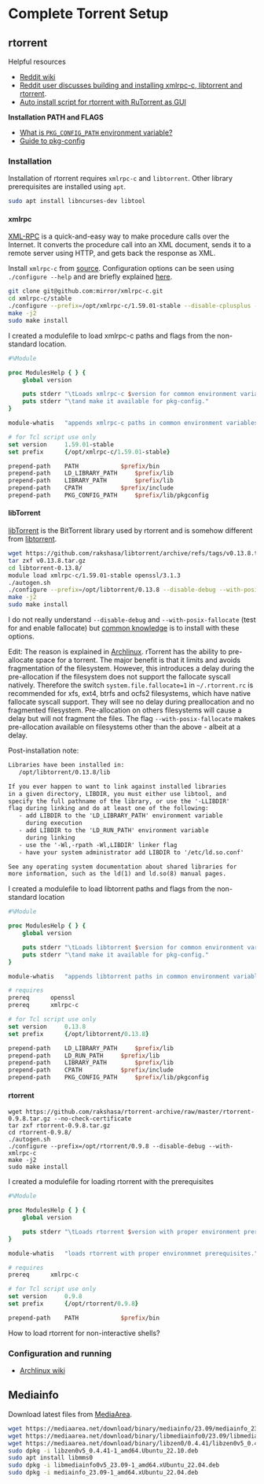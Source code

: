 # Complete Torrent Setup

## rtorrent

Helpful resources

  - [Reddit wiki](https://www.reddit.com/r/seedboxes/wiki/guides/xmlrpc-c_libtorrent_rtorrent/)
  - [Reddit user discusses building and installing xmlrpc-c, libtorrent 
  and rtorrent](https://www.reddit.com/r/seedboxes/comments/e2p4mv).
  - [Auto install script for rtorrent with RuTorrent as 
  GUI](https://github.com/Kerwood/Rtorrent-Auto-Install)

  **Installation PATH and FLAGS**

  - [What is `PKG_CONFIG_PATH` environment variable?](https://askubuntu.com/questions/210210/)
  - [Guide to pkg-config](https://people.freedesktop.org/~dbn/pkg-config-guide.html)

### Installation

Installation of rtorrent requires `xmlrpc-c` and `libtorrent`.
Other library prerequisites are installed using `apt`.
```bash
sudo apt install libncurses-dev libtool
```

#### xmlrpc

[XML-RPC](https://xmlrpc-c.sourceforge.io/)
is a quick-and-easy way to make procedure calls over the Internet. 
It converts the procedure call into an XML document, 
sends it to a remote server using HTTP, and gets back the response as XML.

Install `xmlrpc-c` from [source](https://github.com/mirror/xmlrpc-c).
Configuration options can be seen using `./configure --help` and are briefly explained 
[here](https://www.reddit.com/r/seedboxes/wiki/guides/xmlrpc-c_info/).

```bash
git clone git@github.com:mirror/xmlrpc-c.git
cd xmlrpc-c/stable
./configure --prefix=/opt/xmlrpc-c/1.59.01-stable --disable-cplusplus --disable-wininet-client --disable-libwww-client --disable-abyss-server --disable-abyss-threads --disable-abyss-openssl --disable-cgi-server
make -j2
sudo make install
```

I created a modulefile to load xmlrpc-c paths and flags from the non-standard location.
```tcl
#%Module

proc ModulesHelp { } {
    global version

    puts stderr "\tLoads xmlrpc-c $version for common environment variables"
    puts stderr "\tand make it available for pkg-config."
}

module-whatis	"appends xmlrpc-c paths in common environment variables"

# for Tcl script use only
set	version		1.59.01-stable
set	prefix		{/opt/xmlrpc-c/1.59.01-stable}

prepend-path    PATH			$prefix/bin
prepend-path    LD_LIBRARY_PATH 	$prefix/lib
prepend-path    LIBRARY_PATH 		$prefix/lib
prepend-path	CPATH			$prefix/include
prepend-path	PKG_CONFIG_PATH		$prefix/lib/pkgconfig
```

#### libTorrent

[libTorrent](https://github.com/rakshasa/libtorrent) 
is the BitTorrent library used by rtorrent 
and is somehow different from
[libtorrent](https://libtorrent.org/).

```bash
wget https://github.com/rakshasa/libtorrent/archive/refs/tags/v0.13.8.tar.gz
tar zxf v0.13.8.tar.gz
cd libtorrent-0.13.8/
module load xmlrpc-c/1.59.01-stable openssl/3.1.3
./autogen.sh
./configure --prefix=/opt/libtorrent/0.13.8 --disable-debug --with-posix-fallocate
make -j2
sudo make install
```
I do not really understand `--disable-debug` and `--with-posix-fallocate` (test for and enable fallocate)
but [common knowledge](https://www.reddit.com/r/seedboxes/comments/e2p4mv)
is to install with these options.

Edit: The reason is explained in [Archlinux](https://wiki.archlinux.org/title/RTorrent#Pre-allocation).
rTorrent has the ability to pre-allocate space for a torrent. 
The major benefit is that it limits and avoids fragmentation of the filesystem. 
However, this introduces a delay during the pre-allocation 
if the filesystem does not support the fallocate syscall natively.
Therefore the switch `system.file.fallocate=1` in `~/.rtorrent.rc`
is recommended for xfs, ext4, btrfs and ocfs2 filesystems, 
which have native fallocate syscall support. 
They will see no delay during preallocation and no fragmented filesystem. 
Pre-allocation on others filesystems will cause a delay but will not fragment the files.
The flag `--with-posix-fallocate` makes pre-allocation available 
on filesystems other than the above - albeit at a delay.

Post-installation note:
```default
Libraries have been installed in:
   /opt/libtorrent/0.13.8/lib

If you ever happen to want to link against installed libraries
in a given directory, LIBDIR, you must either use libtool, and
specify the full pathname of the library, or use the '-LLIBDIR'
flag during linking and do at least one of the following:
   - add LIBDIR to the 'LD_LIBRARY_PATH' environment variable
     during execution
   - add LIBDIR to the 'LD_RUN_PATH' environment variable
     during linking
   - use the '-Wl,-rpath -Wl,LIBDIR' linker flag
   - have your system administrator add LIBDIR to '/etc/ld.so.conf'

See any operating system documentation about shared libraries for
more information, such as the ld(1) and ld.so(8) manual pages.
```

I created a modulefile to load libtorrent paths and flags from the non-standard location
```tcl
#%Module

proc ModulesHelp { } {
    global version

    puts stderr "\tLoads libtorrent $version for common environment variables"
    puts stderr "\tand make it available for pkg-config."
}

module-whatis	"appends libtorrent paths in common environment variables"

# requires
prereq		openssl
prereq		xmlrpc-c

# for Tcl script use only
set	version		0.13.8
set	prefix		{/opt/libtorrent/0.13.8}

prepend-path    LD_LIBRARY_PATH 	$prefix/lib
prepend-path    LD_RUN_PATH	 	$prefix/lib
prepend-path    LIBRARY_PATH 		$prefix/lib
prepend-path	CPATH			$prefix/include
prepend-path	PKG_CONFIG_PATH		$prefix/lib/pkgconfig
```

#### rtorrent

```
wget https://github.com/rakshasa/rtorrent-archive/raw/master/rtorrent-0.9.8.tar.gz --no-check-certificate
tar zxf rtorrent-0.9.8.tar.gz
cd rtorrent-0.9.8/
./autogen.sh
./configure --prefix=/opt/rtorrent/0.9.8 --disable-debug --with-xmlrpc-c
make -j2
sudo make install
```

I created a modulefile for loading rtorrent with the prerequisites
```tcl
#%Module

proc ModulesHelp { } {
    global version

    puts stderr "\tLoads rtorrent $version with proper environment prerequisites."
}

module-whatis	"loads rtorrent with proper environmnet prerequisites."

# requires
prereq		xmlrpc-c

# for Tcl script use only
set	version		0.9.8
set	prefix		{/opt/rtorrent/0.9.8}

prepend-path    PATH			$prefix/bin
```

How to load rtorrent for non-interactive shells?


### Configuration and running

  - [Archlinux wiki](https://wiki.archlinux.org/title/RTorrent#Configuration)

## Mediainfo

Download latest files from [MediaArea](https://mediaarea.net/en/MediaInfo/Download/Ubuntu).

```bash
wget https://mediaarea.net/download/binary/mediainfo/23.09/mediainfo_23.09-1_amd64.xUbuntu_22.04.deb
wget https://mediaarea.net/download/binary/libmediainfo0/23.09/libmediainfo0v5_23.09-1_amd64.xUbuntu_22.04.deb
wget https://mediaarea.net/download/binary/libzen0/0.4.41/libzen0v5_0.4.41-1_amd64.Ubuntu_22.10.deb
sudo dpkg -i libzen0v5_0.4.41-1_amd64.Ubuntu_22.10.deb
sudo apt install libmms0
sudo dpkg -i libmediainfo0v5_23.09-1_amd64.xUbuntu_22.04.deb
sudo dpkg -i mediainfo_23.09-1_amd64.xUbuntu_22.04.deb
```
